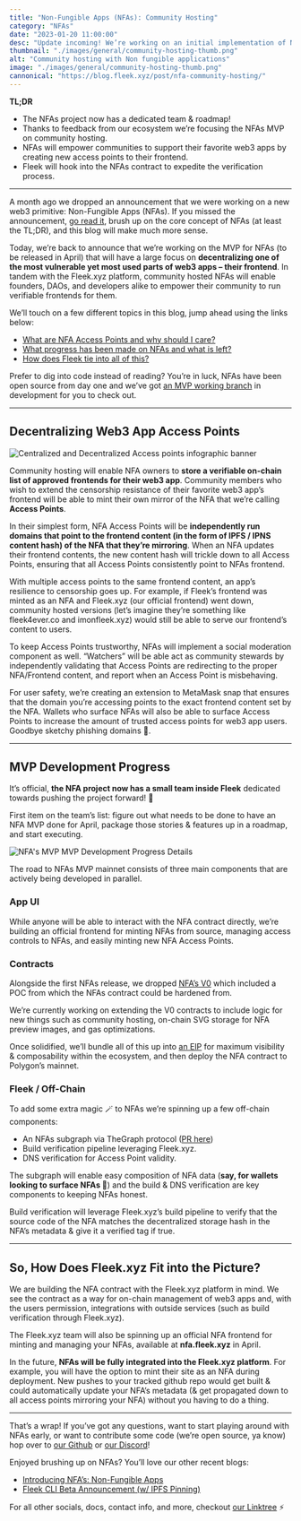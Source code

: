 ```yaml
---
title: "Non-Fungible Apps (NFAs): Community Hosting"
category: "NFAs"
date: "2023-01-20 11:00:00"
desc: "Update incoming! We’re working on an initial implementation of Non-Fungible Applications (NFAs) that focuses on decentralizing the access points to community owned web3 apps."
thumbnail: "./images/general/community-hosting-thumb.png"
alt: "Community hosting with Non fungible applications"
image: "./images/general/community-hosting-thumb.png"
cannonical: "https://blog.fleek.xyz/post/nfa-community-hosting/"
---
```


**TL;DR** 
- The NFAs project now has a dedicated team & roadmap!
- Thanks to feedback from our ecosystem we’re focusing the NFAs MVP on community hosting.
- NFAs will empower communities to support their favorite web3 apps by creating new access points to their frontend.
- Fleek will hook into the NFAs contract to expedite the verification process.

---

A month ago we dropped an announcement that we were working on a new web3 primitive: Non-Fungible Apps (NFAs). If you missed the announcement, [go read it](https://blog.fleek.co/posts/introducing-nfas-non-fungible-apps), brush up on the core concept of NFAs (at least the TL;DR), and this blog will make much more sense.

Today, we’re back to announce that we’re working on the MVP for NFAs (to be released in April) that will have a large focus on **decentralizing one of the most vulnerable yet most used parts of web3 apps – their frontend**. In tandem with the Fleek.xyz platform, community hosted NFAs will enable founders, DAOs, and developers alike to empower their community to run verifiable frontends for them. 

We’ll touch on a few different topics in this blog, jump ahead using the links below:
- [What are NFA Access Points and why should I care?](#decentralizing-web3-app-access-points)
- [What progress has been made on NFAs and what is left?](#mvp-development-progress)
- [How does Fleek tie into all of this?](#so-how-does-fleekxyz-fit-into-the-picture)

Prefer to dig into code instead of reading? You’re in luck, NFAs have been open source from day one and we’ve got [an MVP working branch](https://github.com/fleekxyz/non-fungible-apps/tree/develop) in development for you to check out. 

---

## Decentralizing Web3 App Access Points

![Centralized and Decentralized Access points infographic banner](https://storage.fleek.ooo/fleek-team-bucket/Blogs/nfa-blog-infographic-3.jpeg)

Community hosting will enable NFA owners to **store a verifiable on-chain list of approved frontends for their web3 app**. Community members who wish to extend the censorship resistance of their favorite web3 app’s frontend will be able to mint their own mirror of the NFA that we’re calling **Access Points**. 

In their simplest form, NFA Access Points will be **independently run domains that point to the frontend content (in the form of IPFS / IPNS content hash) of the NFA that they’re mirroring**. When an NFA updates their frontend contents, the new content hash will trickle down to all Access Points, ensuring that all Access Points consistently point to NFAs frontend.

With multiple access points to the same frontend content, an app’s resilience to censorship goes up. For example, if Fleek’s frontend was minted as an NFA and Fleek.xyz (our official frontend) went down, community hosted versions (let’s imagine they’re something like fleek4ever.co and imonfleek.xyz) would still be able to serve our frontend’s content to users.

To keep Access Points trustworthy, NFAs will implement a social moderation component as well. “Watchers” will be able act as community stewards by independently validating that Access Points are redirecting to the proper NFA/Frontend content, and report when an Access Point is misbehaving. 

For user safety, we’re creating an extension to MetaMask snap that ensures that the domain you’re accessing points to the exact frontend content set by the NFA. Wallets who surface NFAs will also be able to surface Access Points to increase the amount of trusted access points for web3 app users. Goodbye sketchy phishing domains 🎣.

---

## MVP Development Progress

It’s official, **the NFA project now has a small team inside Fleek** dedicated towards pushing the project forward! 🥳

First item on the team’s list: figure out what needs to be done to have an NFA MVP done for April, package those stories & features up in a roadmap, and start executing. 

![NFA's MVP MVP Development Progress Details](https://storage.fleek.ooo/fleek-team-bucket/Blogs/nfas-mvp-waterfall.jpeg)

The road to NFAs MVP mainnet consists of three main components that are actively being developed in parallel. 

### App UI
While anyone will be able to interact with the NFA contract directly, we’re building an official frontend for minting NFAs from source, managing access controls to NFAs, and easily minting new NFA Access Points.

### Contracts
Alongside the first NFAs release, we dropped [NFA’s V0](https://github.com/fleekxyz/non-fungible-apps) which included a POC from which the NFAs contract could be hardened from.

We’re currently working on extending the V0 contracts to include logic for new things such as community hosting, on-chain SVG storage for NFA preview images, and gas optimizations.

  Once solidified, we’ll bundle all of this up into [an EIP](https://eips.ethereum.org/) for maximum visibility & composability within the ecosystem, and then deploy the NFA contract to Polygon’s mainnet.

### Fleek / Off-Chain
To add some extra magic 🪄 to NFAs we’re spinning up a few off-chain components: 

- An NFAs subgraph via TheGraph protocol ([PR here](https://github.com/fleekxyz/non-fungible-apps/pull/72))
- Build verification pipeline leveraging Fleek.xyz.
- DNS verification for Access Point validity.

The subgraph will enable easy composition of NFA data (**say, for wallets looking to surface NFAs 👀**) and the build & DNS verification are key components to keeping NFAs honest.

Build verification will leverage Fleek.xyz’s build pipeline to verify that the source code of the NFA matches the decentralized storage hash in the NFA’s metadata & give it a verified tag if true. 

---

## So, How Does Fleek.xyz Fit into the Picture?

We are building the NFA contract with the Fleek.xyz platform in mind. We see the contract as a way for on-chain management of web3 apps and, with the users permission, integrations with outside services (such as build verification through Fleek.xyz). 

The Fleek.xyz team will also be spinning up an official NFA frontend for minting and managing your NFAs, available at **nfa.fleek.xyz** in April. 

In the future, **NFAs will be fully integrated into the Fleek.xyz platform**. For example, you will have the option to mint their site as an NFA during deployment. New pushes to your tracked github repo would get built & could automatically update your NFA’s metadata (& get propagated down to all access points mirroring your NFA) without you having to do a thing. 

---

That’s a wrap! If you’ve got any questions, want to start playing around with NFAs early, or want to contribute some code (we’re open source, ya know) hop over to [our Github](https://github.com/fleekxyz/non-fungible-apps0) or [our Discord](https://discord.gg/fleek)! 

Enjoyed brushing up on NFAs? You’ll love our other recent blogs:
- [Introducing NFA’s: Non-Fungible Apps](https://blog.fleek.co/posts/introducing-nfas-non-fungible-apps)
- [Fleek CLI Beta Announcement (w/ IPFS Pinning)](https://blog.fleek.co/posts/release-ipfs-pinning-ipns-beta-fleek-xyz)

For all other socials, docs, contact info, and more, checkout [our Linktree](https://linktr.ee/fleek) ⚡️
